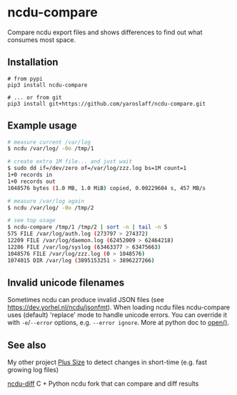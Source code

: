 # ncdu-compare
Compare ncdu export files and shows differences to find out what consumes most space.

## Installation

~~~
# from pypi
pip3 install ncdu-compare

# ... or from git
pip3 install git+https://github.com/yaroslaff/ncdu-compare.git
~~~

## Example usage

~~~bash
# measure current /var/log 
$ ncdu /var/log/ -0o /tmp/1

# create extra 1M file... and just wait
$ sudo dd if=/dev/zero of=/var/log/zzz.log bs=1M count=1
1+0 records in
1+0 records out
1048576 bytes (1.0 MB, 1.0 MiB) copied, 0.00229604 s, 457 MB/s

# measure /var/log again
$ ncdu /var/log/ -0o /tmp/2

# see top usage
$ ncdu-compare /tmp/1 /tmp/2 | sort -n | tail -n 5
575 FILE /var/log/auth.log (273797 > 274372)
12209 FILE /var/log/daemon.log (62452009 > 62464218)
12286 FILE /var/log/syslog (63463377 > 63475663)
1048576 FILE /var/log/zzz.log (0 > 1048576)
1074015 DIR /var/log (3895153251 > 3896227266)
~~~

## Invalid unicode filenames
Sometimes ncdu can produce invalid JSON files (see https://dev.yorhel.nl/ncdu/jsonfmt). When loading ncdu files ncdu-compare uses (default) 'replace' mode to handle unicode errors. You can  override it with `-e`/`--error` options, e.g. `--error ignore`. More at python doc to [open()](https://docs.python.org/3/library/functions.html#open).

## See also

My other project [Plus Size](https://github.com/yaroslaff/pluss) to detect changes in short-time (e.g. fast growing log files)

[ncdu-diff](https://github.com/lilydjwg/ncdu-diff) C + Python ncdu fork that can compare and diff results

